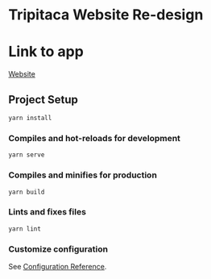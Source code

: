 # Tripitaca Website Re-design

# Link to app
[Website](https://taupe-horse-d95fdd.netlify.app/#/)

## Project Setup

```
yarn install
```

### Compiles and hot-reloads for development

```
yarn serve
```

### Compiles and minifies for production

```
yarn build
```

### Lints and fixes files

```
yarn lint
```

### Customize configuration

See [Configuration Reference](https://cli.vuejs.org/config/).

